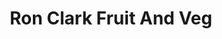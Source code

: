 ---
title: "Ron Clark Fruit And Veg"
url: /darlington/ron-clark-fruit-and-veg/
shop: greengrocer
---